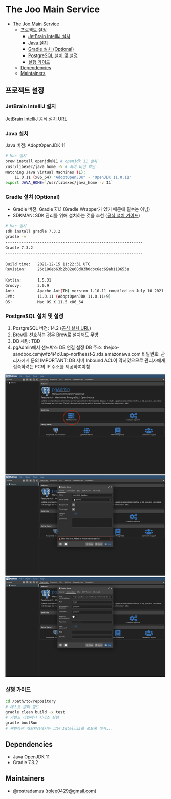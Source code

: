 # The Joo Main Service

- [The Joo Main Service](#the-joo-main-service)
  - [프로젝트 설정](#프로젝트-설정)
    - [JetBrain IntelliJ 설치](#jetbrain-intellij-설치)
    - [Java 설치](#java-설치)
    - [Gradle 설치 (Optional)](#gradle-설치-optional)
    - [PostgreSQL 설치 및 설정](#postgresql-설치-및-설정)
    - [실행 가이드](#실행-가이드)
  - [Dependencies](#dependencies)
  - [Maintainers](#maintainers)

## 프로젝트 설정

### JetBrain IntelliJ 설치

[JetBrain IntelliJ 공식 설치 URL](https://www.jetbrains.com/ko-kr/idea/download)

### Java 설치

Java 버전: AdoptOpenJDK 11

``` bash
# Mac 설치
brew install openjdk@11 # openjdk 11 설치
/usr/libexec/java_home -V # 자바 버전 확인
Matching Java Virtual Machines (1):
    11.0.11 (x86_64) "AdoptOpenJDK" - "OpenJDK 11.0.11"
export JAVA_HOME=`/usr/libexec/java_home -v 11`
```

### Gradle 설치 (Optional)

- Gradle 버전: Gradle 7.1.1 (Gradle Wrapper가 있기 때문에 필수는 아님)
- SDKMAN: SDK 관리를 위해 설치하는 것을 추천 ([공식 설치 가이드](https://sdkman.io/install))

``` bash
# Mac 설치
sdk install gradle 7.3.2
gradle -v
------------------------------------------------------------
Gradle 7.3.2
------------------------------------------------------------

Build time:   2021-12-15 11:22:31 UTC
Revision:     26c186eb63b2b02e68d83b0dbc6ec69ab118653a

Kotlin:       1.5.31
Groovy:       3.0.9
Ant:          Apache Ant(TM) version 1.10.11 compiled on July 10 2021
JVM:          11.0.11 (AdoptOpenJDK 11.0.11+9)
OS:           Mac OS X 11.5 x86_64
```

### PostgreSQL 설치 및 설정

1. PostgreSQL 버전: 14.2 ([공식 설치 URL](https://www.enterprisedb.com/downloads/postgres-postgresql-downloads))
2. Brew를 선호하는 경우 Brew로 설치해도 무방
3. DB 세팅: TBD
4. pgAdmin에서 샌드박스 DB 연결 설정
DB 주소: thejoo-sandbox.csmjwfz4i4c8.ap-northeast-2.rds.amazonaws.com
비밀번호: 관리자에게 문의
IMPORTANT: DB 서버 Inbound ACL이 막혀있으므로 관리자에게 접속하려는 PC의 IP 주소를 제공하여야함

<img src="doc/images/rds_1.png" width="500"> <img src="doc/images/rds_2.png" width="500"> <img src="doc/images/rds_3.png" width="500">

### 실행 가이드

``` bash
cd /path/to/repository
# 테스트 없이 빌드
gradle clean build -x test
# 커맨드 라인에서 서비스 실행
gradle bootRun
# 웬만하면 개발환경에서는 그냥 IntelliJ를 쓰도록 하자...
```

## Dependencies

- Java OpenJDK 11
- Gradle 7.3.2

## Maintainers

- @rostradamus (<rolee0429@gmail.com>)
